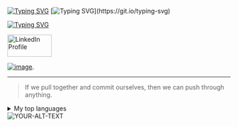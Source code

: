 [![Typing SVG](https://readme-typing-svg.demolab.com?font=Fira+Code&weight=700&size=25&pause=1000&color=130976&width=800&height=40&lines=Hallo+Genie.%F0%9F%91%A8%E2%80%8D%F0%9F%92%BB;Mein+Name+ist+Ahmed+El-Gohary.;Ich+setze+meine+fantasie+auf+den+Mars.%F0%9F%9A%80+;+Der+Fingerabdruch+ist+nich+unser+weg+.%E2%9C%A8)](https://git.io/typing-svg)
[![Typing SVG](https://readme-typing-svg.demolab.com?font=Fira+Code&weight=500&pause=2000&color=F72EDE&multiline=true&width=700&height=135&lines=Embedded+System+Software+Engineer.;Skilled+in+AI%2C+Machine+Learning+and+Data+Science.+;Passionate+about+AI+and+Robotics.+;Dedicated+to+pushing+innovation+boundaries+in+technology.)](https://git.io/typing-svg)

[![Typing SVG](https://readme-typing-svg.demolab.com?font=Fira+Code&weight=500&pause=2000&color=E4F72E&background=32AEFF00&width=50&lines=%F0%9F%93%A7+)](a7medelgo7ry@gmail.com)

<a href="https://www.linkedin.com/in/a7med-elgo7ary">
    <img src="https://github.com/user-attachments/assets/cb57092c-7443-4d26-bc0a-a824714ef175" alt="LinkedIn Profile" width="100" height="50">
</a>

[![image](https://github.com/user-attachments/assets/cb57092c-7443-4d26-bc0a-a824714ef175)](https://www.linkedin.com/in/a7med-elgo7ary).


---
> If we pull together and commit ourselves, then we can push through anything.


<details>
<summary>My top languages</summary>

| Rank | Languages |
|-----:|-----------|
|     1|    C      |
|     2|   C++     |
|     3|  PYTHON   |

</details>


<picture>
 <source media="(prefers-color-scheme: dark)" srcset="https://www.google.com/url?sa=i&url=https%3A%2F%2Flogos-world.net%2Flinkedin-logo%2F&psig=AOvVaw3ImAwa8hzpUtVf16J4QUCF&ust=1724431229999000&source=images&cd=vfe&opi=89978449&ved=0CBQQjRxqFwoTCND6wImFiYgDFQAAAAAdAAAAABAP">
 <source media="(prefers-color-scheme: light)" srcset="![image](https://github.com/user-attachments/assets/cb57092c-7443-4d26-bc0a-a824714ef175)">
 <img alt="YOUR-ALT-TEXT" src="">
</picture>
 
